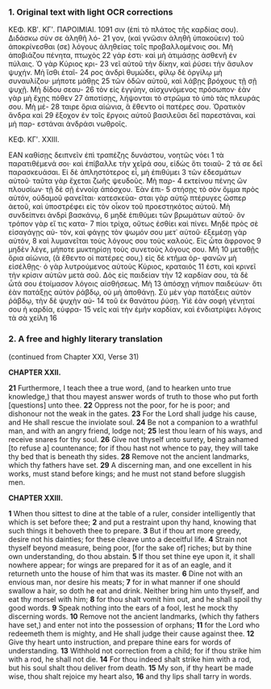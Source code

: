 ### 1. Original text with light OCR corrections

ΚΕΦ. ΚΒʹ. ΚΓʹ. ΠΑΡΟΙΜΙΑΙ. 1091
σιν (ἐπὶ τὸ πλάτος τῆς καρδίας σου). Διδάσκω σὺν σε ἀληθῆ λό- 21
γον, (καὶ γνῶσιν ἀληθῆ ὑπακούειν) τοῦ ἀποκρίνεσθαι (σε) λόγους
ἀληθείας τοῖς προβαλλομένοις σοι. Μὴ ἀποβιάζου πένητα, πτωχὸς 22
γάρ ἐστι· καὶ μὴ ἀτιμάσῃς ἀσθενῆ ἐν πύλαις. Ὁ γὰρ Κύριος κρι- 23
νεῖ αὐτοῦ τὴν δίκην, καὶ ῥύσει τὴν ἄσυλον ψυχήν. Μὴ ἴσθι ἑταῖ- 24
ρος ἀνδρὶ θυμώδει, φίλῳ δὲ ὀργίλῳ μὴ συναυλίζου· μήποτε μάθῃς 25
τῶν ὁδῶν αὐτοῦ, καὶ λάβῃς βρόχους τῇ σῇ ψυχῇ. Μὴ δίδου σεαυ- 26
τὸν εἰς ἐγγύην, αἰσχυνόμενος πρόσωπον· ἐὰν γὰρ μὴ ἔχῃς πόθεν 27
ἀποτίσῃς, λήψονται τὸ στρῶμα τὸ ὑπὸ τὰς πλευράς σου. Μὴ μέ- 28
ταιρε ὅρια αἰώνια, ἃ ἔθεντο οἱ πατέρες σου. Ὁρατικὸν ἄνδρα καὶ 29
ἔξοχον ἐν τοῖς ἔργοις αὐτοῦ βασιλεῦσι δεῖ παρεστάναι, καὶ μὴ παρ-
εστάναι ἀνδράσι νωθροῖς.

ΚΕΦ. ΚΓʹ. XXIII.

ΕΑΝ καθίσῃς δειπνεῖν ἐπὶ τραπέζης δυνάστου, νοητῶς νόει 1
τὰ παρατιθέμενά σοι· καὶ ἐπίβαλλε τὴν χεῖρά σου, εἰδὼς ὅτι τοιαῦ- 2
τά σε δεῖ παρασκευάσαι. Εἰ δὲ ἀπληστότερος εἶ, μὴ ἐπιθύμει 3
τῶν ἐδεσμάτων αὐτοῦ· ταῦτα γὰρ ἔχεται ζωῆς ψευδοῦς. Μὴ παρ- 4
εκτείνου πένης ὤν πλουσίων· τῇ δὲ σῇ ἐννοίᾳ ἀπόσχου. Ἐὰν ἐπι- 5
στήσῃς τὸ σὸν ὄμμα πρὸς αὐτόν, οὐδαμοῦ φανεῖται· κατεσκεύα-
σται γὰρ αὐτῷ πτέρυγες ὥσπερ ἀετοῦ, καὶ ὑποστρέφει εἰς τὸν
οἶκον τοῦ προεστηκότος αὐτοῦ. Μὴ συνδείπνει ἀνδρὶ βασκάνῳ, 6
μηδὲ ἐπιθύμει τῶν βρωμάτων αὐτοῦ· ὃν τρόπον γὰρ εἴ τις κατα- 7
πίοι τρίχα, οὕτως ἐσθίει καὶ πίνει. Μηδὲ πρὸς σὲ εἰσαγάγῃς αὐ-
τόν, καὶ φάγῃς τὸν ψωμόν σου μετ᾿ αὐτοῦ· ἐξεμέσῃ γὰρ αὐτόν, 8
καὶ λυμανεῖται τοὺς λόγους σου τοὺς καλούς. Εἰς ὦτα ἄφρονος 9
μηδὲν λέγε, μήποτε μυκτηρίσῃ τοὺς συνετοὺς λόγους σου. Μὴ 10
μεταθῇς ὅρια αἰώνια, (ἃ ἔθεντο οἱ πατέρες σου,) εἰς δὲ κτῆμα ὀρ-
φανῶν μὴ εἰσέλθῃς· ὁ γὰρ λυτρούμενος αὐτοὺς Κύριος, κραταιός 11
ἐστι, καὶ κρινεῖ τὴν κρίσιν αὐτῶν μετὰ σοῦ. Δὸς εἰς παιδείαν τὴν 12
καρδίαν σου, τὰ δὲ ὦτά σου ἑτοίμασον λόγοις αἰσθήσεως. Μὴ 13
ἀπόσχῃ νήπιον παιδεύων· ὅτι ἐὰν πατάξῃς αὐτὸν ῥάβδῳ, οὐ μὴ
ἀποθάνῃ. Σὺ μὲν γὰρ πατάξεις αὐτὸν ῥάβδῳ, τὴν δὲ ψυχὴν αὐ- 14
τοῦ ἐκ θανάτου ῥύσῃ. Υἱὲ ἐὰν σοφὴ γένηταί σου ἡ καρδία, εὐφρα- 15
νεῖς καὶ τὴν ἐμὴν καρδίαν, καὶ ἐνδιατρίψει λόγοις τὰ σὰ χείλη 16

### 2. A free and highly literary translation

(continued from Chapter XXI, Verse 31)

**CHAPTER XXII.**

**21** Furthermore, I teach thee a true word, (and to hearken unto true knowledge,) that thou mayest answer words of truth to those who put forth [questions] unto thee.
**22** Oppress not the poor, for he is poor; and dishonour not the weak in the gates.
**23** For the Lord shall judge his cause, and He shall rescue the inviolate soul.
**24** Be not a companion to a wrathful man, and with an angry friend, lodge not;
**25** lest thou learn of his ways, and receive snares for thy soul.
**26** Give not thyself unto surety, being ashamed [to refuse a] countenance; for if thou hast not whence to pay, they will take thy bed that is beneath thy sides.
**28** Remove not the ancient landmarks, which thy fathers have set.
**29** A discerning man, and one excellent in his works, must stand before kings; and he must not stand before sluggish men.

**CHAPTER XXIII.**

**1** When thou sittest to dine at the table of a ruler, consider intelligently that which is set before thee;
**2** and put a restraint upon thy hand, knowing that such things it behoveth thee to prepare.
**3** But if thou art more greedy, desire not his dainties; for these cleave unto a deceitful life.
**4** Strain not thyself beyond measure, being poor, [for the sake of] riches; but by thine own understanding, do thou abstain.
**5** If thou set thine eye upon it, it shall nowhere appear; for wings are prepared for it as of an eagle, and it returneth unto the house of him that was its master.
**6** Dine not with an envious man, nor desire his meats;
**7** for in what manner if one should swallow a hair, so doth he eat and drink. Neither bring him unto thyself, and eat thy morsel with him;
**8** for thou shalt vomit him out, and he shall spoil thy good words.
**9** Speak nothing into the ears of a fool, lest he mock thy discerning words.
**10** Remove not the ancient landmarks, (which thy fathers have set,) and enter not into the possession of orphans;
**11** for the Lord who redeemeth them is mighty, and He shall judge their cause against thee.
**12** Give thy heart unto instruction, and prepare thine ears for words of understanding.
**13** Withhold not correction from a child; for if thou strike him with a rod, he shall not die.
**14** For thou indeed shalt strike him with a rod, but his soul shalt thou deliver from death.
**15** My son, if thy heart be made wise, thou shalt rejoice my heart also,
**16** and thy lips shall tarry in words.
